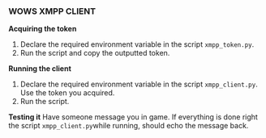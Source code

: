 ### WOWS XMPP CLIENT

**Acquiring the token**

 1. Declare the required environment variable in the script `xmpp_token.py`.
 2. Run the script and copy the outputted token.

**Running the client**

 1. Declare the required environment variable in the script `xmpp_client.py`. Use the token you acquired.
 2. Run the script.

**Testing it**
Have someone message you in game. If everything is done right the script `xmpp_client.py`while running, should echo the message back.
